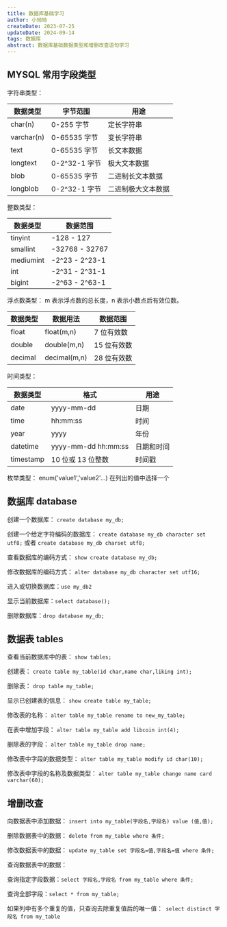 ```yaml
---
title: 数据库基础学习
author: 小恸恸
createDate: 2023-07-25
updateDate: 2024-09-14
tags: 数据库
abstract: 数据库基础数据类型和增删改查语句学习
---
```


## MYSQL 常用字段类型

字符串类型：

| 数据类型   | 字节范围      | 用途               |
| ---------- | ------------- | ------------------ |
| char(n)    | 0-255 字节    | 定长字符串         |
| varchar(n) | 0-65535 字节  | 变长字符串         |
| text       | 0-65535 字节  | 长文本数据         |
| longtext   | 0-2^32-1 字节 | 极大文本数据       |
| blob       | 0-65535 字节  | 二进制长文本数据   |
| longblob   | 0-2^32-1 字节 | 二进制极大文本数据 |

整数类型：

| 数据类型  | 数据范围       |
| --------- | -------------- |
| tinyint   | -128 - 127     |
| smallint  | -32768 - 32767 |
| mediumint | -2^23 - 2^23-1 |
| int       | -2^31 - 2^31-1 |
| bigint    | -2^63 - 2^63-1 |

浮点数类型： m 表示浮点数的总长度，n 表示小数点后有效位数。

| 数据类型 | 数据用法     | 数据范围    |
| -------- | ------------ | ----------- |
| float    | float(m,n)   | 7 位有效数  |
| double   | double(m,n)  | 15 位有效数 |
| decimal  | decimal(m,n) | 28 位有效数 |

时间类型：

| 数据类型  | 格式                | 用途       |
| --------- | ------------------- | ---------- |
| date      | yyyy-mm-dd          | 日期       |
| time      | hh:mm:ss            | 时间       |
| year      | yyyy                | 年份       |
| datetime  | yyyy-mm-dd hh:mm:ss | 日期和时间 |
| timestamp | 10 位或 13 位整数   | 时间戳     |

枚举类型： enum('value1','value2'...) 在列出的值中选择一个

## 数据库 database

创建一个数据库：
`create database my_db;`

创建一个给定字符编码的数据库：
`create database my_db character set utf8;` 或者 `create database my_db charset utf8;`

查看数据库的编码方式：
`show create database my_db;`

修改数据库的编码方式：
`alter database my_db character set utf16;`

进入或切换数据库：`use my_db2`

显示当前数据库：`select database();`

删除数据库：`drop database my_db;`

## 数据表 tables

查看当前数据库中的表：
`show tables;`

创建表：
`create table my_table(id char,name char,liking int);`

删除表：
`drop table my_table;`

显示已创建表的信息：
`show create table my_table;`

修改表的名称：
`alter table my_table rename to new_my_table;`

在表中增加字段：
`alter table my_table add libcoin int(4);`

删除表的字段：
`alter table my_table drop name;`

修改表中字段的数据类型：
`alter table my_table modify id char(10);`

修改表中字段的名称及数据类型：
`alter table my_table change name card varchar(60);`

## 增删改查

向数据表中添加数据：
`insert into my_table(字段名,字段名) value (值,值);`

删除数据表中的数据：
`delete from my_table where 条件;`

修改数据表中的数据：
`update my_table set 字段名=值,字段名=值 where 条件;`

查询数据表中的数据：

查询指定字段数据：`select 字段名,字段名 from my_table where 条件;`

查询全部字段：`select * from my_table;`

如果列中有多个重复的值，只查询去除重复值后的唯一值：` select distinct 字段名 from my_table`
